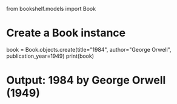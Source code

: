 from bookshelf.models import Book

# Create a Book instance
book = Book.objects.create(title="1984", author="George Orwell", publication_year=1949)
print(book)
# Output: 1984 by George Orwell (1949)